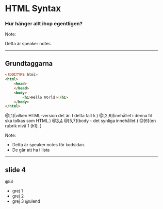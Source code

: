 # HTML Syntax
### Hur hänger allt ihop egentligen?

Note: 

Detta är speaker notes.

---
## Grundtaggarna

```html
<!DOCTYPE html>
<html>
    <head>
    </head>
    <body>
        <h1>Hello World!</h1>
    </body>
</html>
```
@[1](vilken HTML-version det är. I detta fall 5.)
@[2,8](innhållet i denna fil ska tolkas som HTML.)
@[3,4](head)
@[5,7](body - det synliga innehållet.)
@[6](en rubrik nivå 1 (h1). )

Note: 

* Detta är speaker notes för kodsidan.
* De går att ha i lista

---
## slide 4

@ul
* grej 1
* grej 2
* grej 3
@ulend
